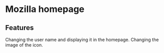#  Mozilla homepage
## Features
Changing the user name and displaying it in the homepage.
Changing the image of the icon. 